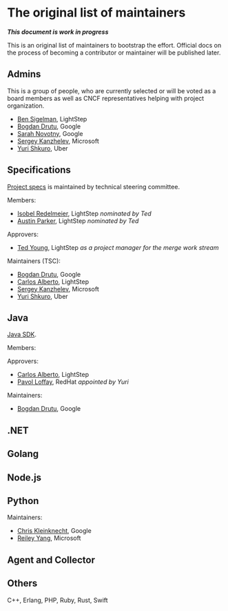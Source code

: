 # The original list of maintainers


***This document is work in progress***

This is an original list of maintainers to bootstrap the effort. Official docs
on the process of becoming a contributor or maintainer will be published later.

## Admins

This is a group of people, who are currently selected or will be voted as a
board members as well as CNCF representatives helping with project organization.

- [Ben Sigelman](https://github.com/bhs), LightStep
- [Bogdan Drutu](https://github.com/BogdanDrutu), Google
- [Sarah Novotny](https://github.com/SarahNovotny), Google
- [Sergey Kanzhelev](https://github.com/SergeyKanzhelev), Microsoft
- [Yuri Shkuro](https://github.com/yurishkuro), Uber

## Specifications

[Project specs](https://github.com/open-telemetry/opentelemetry-specification)
is maintained by technical steering committee.

Members:

- [Isobel Redelmeier](https://github.com/iredelmeier), LightStep *nominated by Ted*
- [Austin Parker](https://github.com/austinlparker), LightStep *nominated by Ted*

Approvers:

- [Ted Young](https://github.com/tedsuo), LightStep *as a project manager for the merge
  work stream*

Maintainers (TSC):

- [Bogdan Drutu](https://github.com/BogdanDrutu), Google
- [Carlos Alberto](https://github.com/carlosalberto), LightStep
- [Sergey Kanzhelev](https://github.com/SergeyKanzhelev), Microsoft
- [Yuri Shkuro](https://github.com/yurishkuro), Uber

## Java

[Java SDK](https://github.com/open-telemetry/opentelemetry-java).

Members:

Approvers:

- [Carlos Alberto](https://github.com/carlosalberto), LightStep
- [Pavol Loffay](https://github.com/pavolloffay), RedHat *appointed by Yuri*

Maintainers:

- [Bogdan Drutu](https://github.com/BogdanDrutu), Google

## .NET

## Golang

## Node.js

## Python

Maintainers:

- [Chris Kleinknecht](https://github.com/c24t), Google
- [Reiley Yang](https://github.com/reyang), Microsoft

## Agent and Collector

## Others

C++, Erlang, PHP, Ruby, Rust, Swift
